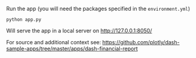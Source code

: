 Run the app (you will need the packages specified in the `environment.yml`)

`python app.py`

Will serve the app in a local server on http://127.0.0.1:8050/

For source and additional context see: https://github.com/plotly/dash-sample-apps/tree/master/apps/dash-financial-report